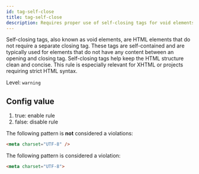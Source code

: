 ```yaml
---
id: tag-self-close
title: tag-self-close
description: Requires proper use of self-closing tags for void elements to maintain valid HTML structure.
---
```


Self-closing tags, also known as void elements, are HTML elements that do not require a separate closing tag. These tags are self-contained and are typically used for elements that do not have any content between an opening and closing tag. Self-closing tags help keep the HTML structure clean and concise. This rule is especially relevant for XHTML or projects requiring strict HTML syntax.

Level: `warning`

## Config value

1. true: enable rule
2. false: disable rule

The following pattern is **not** considered a violations:

<!-- prettier-ignore -->
```html
<meta charset="UTF-8" />
```

The following pattern is considered a violation:

<!-- prettier-ignore -->
```html
<meta charset="UTF-8">
```

